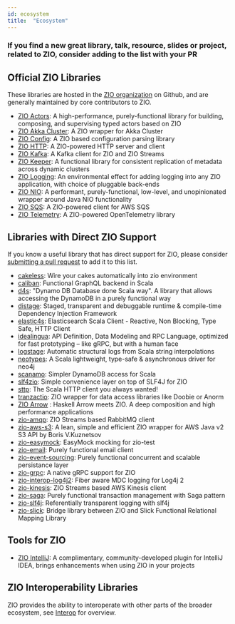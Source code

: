 ```yaml
---
id: ecosystem
title:  "Ecosystem"
---
```


### If you find a new great library, talk, resource, slides or project, related to ZIO, consider adding to the list with your PR

## Official ZIO Libraries

These libraries are hosted in the [ZIO organization](https://github.com/zio/) on Github, and are generally maintained by core contributors to ZIO.

- [ZIO Actors](https://github.com/zio/zio-actors): A high-performance, purely-functional library for building, composing, and supervising typed actors based on ZIO
- [ZIO Akka Cluster](https://github.com/zio/zio-akka-cluster): A ZIO wrapper for Akka Cluster
- [ZIO Config](https://github.com/zio/zio-config): A ZIO based configuration parsing library
- [ZIO HTTP](https://github.com/zio/zio-http): A ZIO-powered HTTP server and client
- [ZIO Kafka](https://github.com/zio/zio-kafka): A Kafka client for ZIO and ZIO Streams
- [ZIO Keeper](https://github.com/zio/zio-keeper): A functional library for consistent replication of metadata across dynamic clusters
- [ZIO Logging](https://github.com/zio/zio-logging): An environmental effect for adding logging into any ZIO application, with choice of pluggable back-ends
- [ZIO NIO](https://github.com/zio/zio-nio): A performant, purely-functional, low-level, and unopinionated wrapper around Java NIO functionality
- [ZIO SQS](https://github.com/zio/zio-sqs): A ZIO-powered client for AWS SQS
- [ZIO Telemetry](https://github.com/zio/zio-telemetry): A ZIO-powered OpenTelemetry library 


## Libraries with Direct ZIO Support

If you know a useful library that has direct support for ZIO, please consider [submitting a pull request](https://github.com/zio/zio/pulls) to add it to this list.

- [cakeless](https://github.com/itkpi/cakeless): Wire your cakes automatically into zio environment
- [caliban](https://github.com/ghostdogpr/caliban): Functional GraphQL backend in Scala
- [d4s](https://github.com/PlayQ/d4s): "Dynamo DB Database done Scala way". A library that allows accessing the DynamoDB in a purely functional way
- [distage](https://github.com/7mind/izumi): Staged, transparent and debuggable runtime & compile-time Dependency Injection Framework
- [elastic4s](https://github.com/sksamuel/elastic4s): Elasticsearch Scala Client - Reactive, Non Blocking, Type Safe, HTTP Client
- [idealingua](https://github.com/7mind/izumi): API Definition, Data Modeling and RPC Language, optimized for fast prototyping – like gRPC, but with a human face
- [logstage](https://github.com/7mind/izumi): Automatic structural logs from Scala string interpolations
- [neotypes](https://github.com/neotypes/neotypes): A Scala lightweight, type-safe & asynchronous driver for neo4j
- [scanamo](https://github.com/scanamo/scanamo): Simpler DynamoDB access for Scala
- [slf4zio](https://github.com/mlangc/slf4zio): Simple convenience layer on top of SLF4J for ZIO
- [sttp](https://github.com/softwaremill/sttp): The Scala HTTP client you always wanted!
- [tranzactio](https://github.com/gaelrenoux/tranzactio): ZIO wrapper for data access libraries like Doobie or Anorm
- [ZIO Arrow](https://github.com/Neurodyne/zio-arrow) : Haskell Arrow meets ZIO. A deep composition and high performance applications
- [zio-amqp](https://github.com/svroonland/zio-amqp): ZIO Streams based RabbitMQ client
- [zio-aws-s3](https://github.com/Neurodyne/zio-aws-s3): A lean, simple and efficient ZIO wrapper for AWS Java v2 S3 API by Boris V.Kuznetsov
- [zio-easymock](https://github.com/egast/zio-easymock): EasyMock mocking for zio-test
- [zio-email](https://github.com/funcit/zio-email): Purely functional email client
- [zio-event-sourcing](https://github.com/holinov/zio-event-sourcing): Purely functional concurrent and scalable persistance layer
- [zio-grpc](https://github.com/scalapb/zio-grpc): A native gRPC support for ZIO
- [zio-interop-log4j2](https://github.com/mlangc/zio-interop-log4j2): Fiber aware MDC logging for Log4j 2
- [zio-kinesis](https://github.com/svroonland/zio-kinesis): ZIO Streams based AWS Kinesis client
- [zio-saga](https://github.com/VladKopanev/zio-saga): Purely functional transaction management with Saga pattern
- [zio-slf4j](https://github.com/NeQuissimus/zio-slf4j): Referentially transparent logging with slf4j
- [zio-slick](https://github.com/rleibman/zio-slick): Bridge library between ZIO and Slick Functional Relational Mapping Library


## Tools for ZIO

- [ZIO IntelliJ](https://github.com/zio/zio-intellij): A complimentary, community-developed plugin for IntelliJ IDEA, brings enhancements when using ZIO in your projects


## ZIO Interoperability Libraries

ZIO provides the ability to interoperate with other parts of the broader ecosystem, see [Interop](../interop/index.md) for overview.
